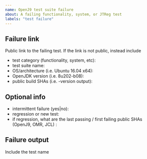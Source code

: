 ```yaml
---
name: OpenJ9 test suite failure
about: A failing functionality, system, or JTReg test
labels: "test failure"
---
```


Failure link
------------

Public link to the failing test.
If the link is not public, instead include 
- test category (functionality, system, etc): 
- test suite name: 
- OS/architecture (i.e. Ubuntu 16.04 x64): 
- OpenJDK version (i.e. 8u202-b08): 
- public build SHAs (i.e. -version output): 

Optional info
-------------

- intermittent failure (yes|no): 
- regression or new test:  
- if regression, what are the last passing / first failing public SHAs (OpenJ9, OMR, JCL) :

Failure output
--------------

Include the test name
